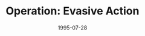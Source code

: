 ---
mission_id: evasive
editorsChoice:
title: "Operation: Evasive Action"
authors: 
    - "Andrew Emmons"
date: 1995-07-28
filename: "deathst1.zip"
description: "As Han Solo and his team of commandos attempts to infiltrate the shield generator on Endor, they are unaware that the Emperor has plans for them. A legion of Dark Troopers is on the Death Star, awaiting launch for Endor. Your job is to somehow get onto the Death Star and eliminate the Dark Troopers before they can launch and destroy any hope the Rebellion has of defeating the Emperor."
cover: "evasive.png"
levelReplaced:	SECBASE
difficulty: no
bm:	no
fme: no
wax: no
three_do: no
voc: no
gmd: no
vue: no
lfd: no
base: "New level from scratch" 
editors: "DFUSE"

---